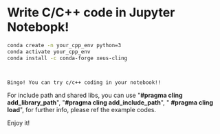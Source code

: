 # Write C/C++ code in Jupyter Notebopk!



```sh
conda create -n your_cpp_env python=3
conda activate your_cpp_env
conda install -c conda-forge xeus-cling



Bingo! You can try c/c++ coding in your notebook!!
```



For include path and shared libs, you can use "**#pragma cling add_library_path**", "**#pragma cling add_include_path**", " **#pragma cling load**",  for further info, please ref the example codes.  

Enjoy it!

